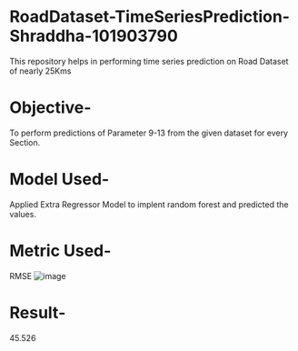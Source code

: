 # RoadDataset-TimeSeriesPrediction-Shraddha-101903790
This repository helps in performing time series prediction on Road Dataset of nearly 25Kms

# Objective-
To perform predictions of Parameter 9-13 from the given dataset for every Section.

# Model Used-
Applied Extra Regressor Model to implent random forest and predicted the values.

# Metric Used-
RMSE
![image](https://user-images.githubusercontent.com/82945036/195782706-f510e4f0-6e1e-4e69-acc3-f312d0ca1c2c.png)

# Result-
45.526
